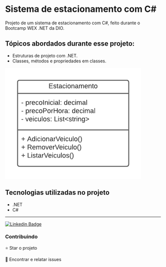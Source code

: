 # Sistema de estacionamento com C#

<p>Projeto de um sistema de estacionamento com C#, feito durante o Bootcamp WEX .NET da DIO.</p>

## Tópicos abordados durante esse projeto:
* Estruturas de projeto com .NET.
* Classes, métodos e propriedades em classes.

<img src="./diagrama_classe_estacionamento.png">

## Tecnologias utilizadas no projeto
* .NET
* C#

<hr>

[![Linkedin Badge](https://img.shields.io/badge/-JeanCarlo-blue?style=flat-square&logo=Linkedin&logoColor=white&link=https://www.linkedin.com/in/jeancarlotorre619b/)](https://www.linkedin.com/in/jeancarlotorre619b/)

<h3>Contribuindo</h3>

⭐️ Star o projeto

🐛 Encontrar e relatar issues

